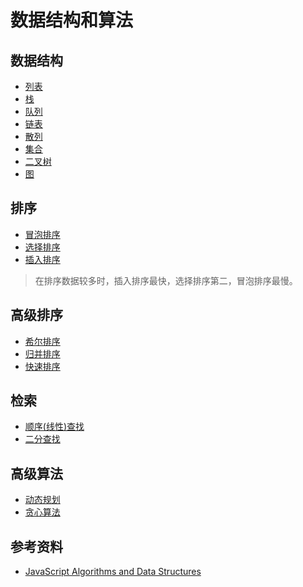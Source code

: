 # 数据结构和算法

## 数据结构
- [列表](https://github.com/ziyi2/data-structure-algorithm-procedure/blob/master/src/List.js)
- [栈](https://github.com/ziyi2/data-structure-algorithm-procedure/blob/master/src/Stack.js)
- [队列](https://github.com/ziyi2/data-structure-algorithm-procedure/blob/master/src/Queue.js)
- [链表](https://github.com/ziyi2/data-structure-algorithm-procedure/blob/master/src/Link.js)
- [散列](https://github.com/ziyi2/data-structure-algorithm-procedure/blob/master/src/Hash.js)
- [集合](https://github.com/ziyi2/data-structure-algorithm-procedure/blob/master/src/Set.js)
- [二叉树](https://github.com/ziyi2/data-structure-algorithm-procedure/blob/master/src/Tree.js)
- [图](https://github.com/ziyi2/data-structure-algorithm-procedure/blob/master/src/Graph.js)

## 排序
- [冒泡排序](https://github.com/ziyi2/data-structure-algorithm-procedure/blob/master/src/BubbleSort.js)
- [选择排序](https://github.com/ziyi2/data-structure-algorithm-procedure/blob/master/src/SelectionSort.js)
- [插入排序](https://github.com/ziyi2/data-structure-algorithm-procedure/blob/master/src/InsertionSort.js)
> 在排序数据较多时，插入排序最快，选择排序第二，冒泡排序最慢。

## 高级排序
- [希尔排序](https://github.com/ziyi2/data-structure-algorithm-procedure/blob/master/src/ShellSort.js)
- [归并排序](https://github.com/ziyi2/data-structure-algorithm-procedure/blob/master/src/MergeSort.js)
- [快速排序](https://github.com/ziyi2/data-structure-algorithm-procedure/blob/master/src/QuickSort.js)

## 检索
- [顺序(线性)查找](https://github.com/ziyi2/data-structure-algorithm-procedure/blob/master/src/SeqSearch.js)
- [二分查找](https://github.com/ziyi2/data-structure-algorithm-procedure/blob/master/src/BinSearch.js)

## 高级算法
- [动态规划](https://github.com/ziyi2/data-structure-algorithm-procedure/blob/master/src/Dynamic.js)
- [贪心算法]()

## 参考资料
- [JavaScript Algorithms and Data Structures](https://github.com/trekhleb/javascript-algorithms)